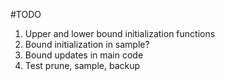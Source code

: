 #TODO

1. Upper and lower bound initialization functions
2. Bound initialization in sample?
3. Bound updates in main code
4. Test prune, sample, backup 